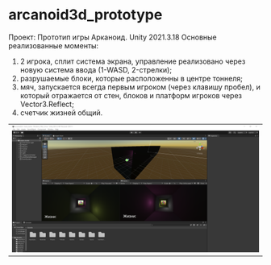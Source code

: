 # arcanoid3d_prototype
Проект: Прототип игры Арканоид.
Unity 2021.3.18
Основные реализованные моменты: 
1. 2 игрока, сплит система экрана, управление реализовано через новую система ввода (1-WASD, 2-стрелки);
2. разрушаемые блоки, которые расположенны в центре тоннеля;
3. мяч, запускается всегда первым игроком (через клавишу пробел), и который отражается от стен, блоков и платформ игроков через Vector3.Reflect;
4. счетчик жизней общий.
<table>
    <tr>
        <td>
            <img src="arcanoid.png" alt="">
        </td>
    </tr>
</table> 
